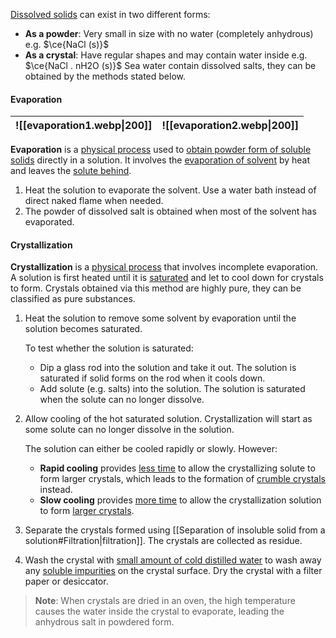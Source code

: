 <u>Dissolved solids</u> can exist in two different forms:
- **As a powder**: Very small in size with no water (completely anhydrous)
  e.g. $\ce{NaCl (s)}$
- **As a crystal**: Have regular shapes and may contain water inside
  e.g. $\ce{NaCl . nH2O (s)}$
Sea water contain dissolved salts, they can be obtained by the methods stated below.

#### Evaporation
| ![[evaporation1.webp\|200]] | ![[evaporation2.webp\|200]] |
| :--: | :--: |
**Evaporation** is a <u>physical process</u> used to <u>obtain powder form of soluble solids</u> directly in a solution. It involves the <u>evaporation of solvent</u> by heat and leaves the <u>solute behind</u>.

1. Heat the solution to evaporate the solvent. Use a water bath instead of direct naked flame when needed.
2. The powder of dissolved salt is obtained when most of the solvent has evaporated.

#### Crystallization
**Crystallization** is a <u>physical process</u> that involves incomplete evaporation. A solution is first heated until it is <u>saturated</u> and let to cool down for crystals to form. Crystals obtained via this method are highly pure, they can be classified as pure substances.

1. Heat the solution to remove some solvent by evaporation until the solution becomes saturated.
   
   To test whether the solution is saturated:
    - Dip a glass rod into the solution and take it out. The solution is saturated if solid forms on the rod when it cools down.
    - Add solute (e.g. salts) into the solution. The solution is saturated when the solute can no longer dissolve.

2. Allow cooling of the hot saturated solution. Crystallization will start as some solute can no longer dissolve in the solution.
   
   The solution can either be cooled rapidly or slowly. However:
    - **Rapid cooling** provides <u>less time</u> to allow the crystallizing solute to form larger crystals, which leads to the formation of <u>crumble crystals</u> instead.
    - **Slow cooling** provides <u>more time</u> to allow the crystallization solution to form <u>larger crystals</u>.

3. Separate the crystals formed using [[Separation of insoluble solid from a solution#Filtration|filtration]]. The crystals are collected as residue.
4. Wash the crystal with <u>small amount of cold distilled water</u> to wash away any <u>soluble impurities</u> on the crystal surface. Dry the crystal with a filter paper or desiccator.

> **Note**:
> When crystals are dried in an oven, the high temperature causes the water inside the crystal to evaporate, leading the anhydrous salt in powdered form.

